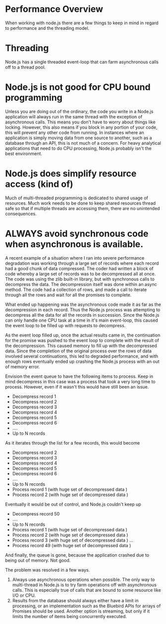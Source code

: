 # Performance Overview

When working with node.js there are a few things to keep in mind in regard to performance and the threading model.

# Threading

Node.js has a single threaded event-loop that can farm asynchronous calls off to a thread pool.

# Node.js is not good for CPU bound programming

Unless you are doing out of the ordinary, the code you write in a Node.js application will always run in the same thread with the exception of asynchronous calls.  This means you don't have to worry about things like locking.  However, this also means if you block in any portion of your code, this will prevent any other code from running.  In instances where an application is simply moving data from one source to another, such as a database through an API, this is not much of a concern.  For heavy analytical applications that need to do CPU processing, Node.js probably isn't the best environment.

# Node.js does simplify resource access (kind of)

Much of multi-threaded programming is dedicated to shared usage of resources.  Much work needs to be done to keep shared resources thread safe so that if multiple threads are accessing them, there are no unintended consequences.  


# ALWAYS avoid synchronous code when asynchronous is available.

A recent example of a situation where I ran into severe performance degradation was working through a large set of records where each record had a good chunk of data compressed.  The coder had written a block of code whereby a large set of records was to be decompressed all at once.  The code was using the zlib built-in library, but with synchronous calls to decompress the data.  The decompression itself was done within an async method.  The code had a collection of rows, and made a call to iterate through all the rows and wait for all the promises to complete.

What ended up happening was the asynchronous code made it as far as the decompression in each record.  Thus the Node.js process was attempting to decompress all the data for all the records in succession.  Since the Node.js can only handle one CPU task at a time in it's main event-loop, this caused the event loop to be filled up with requests to decompress.

As the event loop filled up, once the actual results came in, the continuation for the promise was pushed to the event loop to complete with the result of the decompression.  This caused memory to fill up with the decompressed data.  Since the completion of the original process over the rows of data involved several continuations, this led to degraded performance, and with enough rows eventually ended up crashing the Node.js process with an out of memory error.

Envision the event queue to have the following items to process.  Keep in mind decompress in this case was a process that took a very long time to process.  However, even if it wasn't this would have still been an issue.

* Decompress record 1
* Decompress record 2
* Decompress record 3
* Decompress record 4
* Decompress record 5
* Decompress record 6
* ....
* Up to N records

As it iterates through the list for a few records, this would become

* Decompress record 2
* Decompress record 3
* Decompress record 4
* Decompress record 5
* Decompress record 6
* ....
* Up to N records
* Process record 1 (with huge set of decompressed data )
* Process record 2 (with huge set of decompressed data )

Eventually it would be out of control, and Node.js couldn't keep up
* Decompress record 50
* ....
* Up to N records
* Process record 1 (with huge set of decompressed data )
* Process record 2 (with huge set of decompressed data )
* Process record 3 (with huge set of decompressed data )
...
* Process record 49 (with huge set of decompressed data )

And finally, the queue is gone, because the application crashed due to being out of memory. Not good.

The problem was resolved in a few ways.
1. Always use asynchronous operations when possible.  The only way to multi-thread in Node.js is to try farm operations off with asynchronous calls.  This is especially true of calls that are bound to some resource like I/O or CPU.
2. Results from the database should always either have a limit in processing, or an implementation such as the Bluebird APIs for arrays of Promises should be used.  Another option is streaming, but only if it limits the number of items being concurrently executed.

